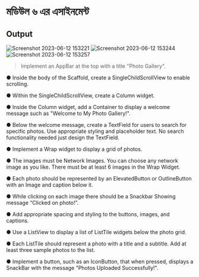 # মডিউল ৬ এর এসাইনমেন্ট
 ## Output 
 
![Screenshot 2023-06-12 153221](https://github.com/hydrationnirob/m6a/assets/52385810/d73e3271-11b9-42f8-bd82-422cd47b10b5)
![Screenshot 2023-06-12 153244](https://github.com/hydrationnirob/m6a/assets/52385810/bebf1b26-8c88-4fea-98f5-2191785d6bfa)
![Screenshot 2023-06-12 153257](https://github.com/hydrationnirob/m6a/assets/52385810/bbcdf0e3-ef32-4c9b-a410-3346392f05dd)


 > Implement an AppBar at the top with a title "Photo Gallery".


●  Inside the body of the Scaffold, create a SingleChildScrollView to enable scrolling.


●     Within the SingleChildScrollView, create a Column widget.


●     Inside the Column widget, add a Container to display a welcome message such as "Welcome to My Photo Gallery!".


●     Below the welcome message, create a TextField for users to search for specific photos. Use appropriate styling and placeholder text. No search functionality needed just design the TextField.


●     Implement a Wrap widget to display a grid of photos. 


●     The images must be Network Images. You can choose any network image as you like. There must be at least 6 images in the Wrap Widget.


●     Each photo should be represented by an ElevatedButton or OutlineButton with an Image and caption below it. 


●     While clicking on each image there should be a Snackbar Showing message “Clicked on photo!”.


●     Add appropriate spacing and styling to the buttons, images, and captions.


●     Use a ListView to display a list of ListTile widgets below the photo grid.


●     Each ListTile should represent a photo with a title and a subtitle. Add at least three sample photos to the list.


●     Implement a button, such as an IconButton, that when pressed, displays a SnackBar with the message "Photos Uploaded Successfully!".
